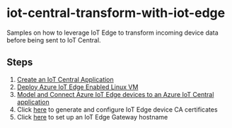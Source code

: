 # iot-central-transform-with-iot-edge
Samples on how to leverage IoT Edge to transform incoming device data before being sent to IoT Central.

## Steps
1. [Create an IoT Central Application](iotcentral)
2. [Deploy Azure IoT Edge Enabled Linux VM](marketplacedeployment)
3. [Model and Connect Azure IoT Edge devices to an Azure IoT Central application](edgemodule)
4. Click <a href="https://docs.microsoft.com/en-us/learn/modules/set-up-iot-edge-gateway/4-generate-configure-iot-edge-device-certificates" target="_blank">here</a> to generate and configure IoT Edge device CA certificates
5. Click <a href="https://docs.microsoft.com/en-us/learn/modules/set-up-iot-edge-gateway/5-set-up-iot-edge-gateway-hostname" target="_blank">here</a> to set up an IoT Edge Gateway hostname
